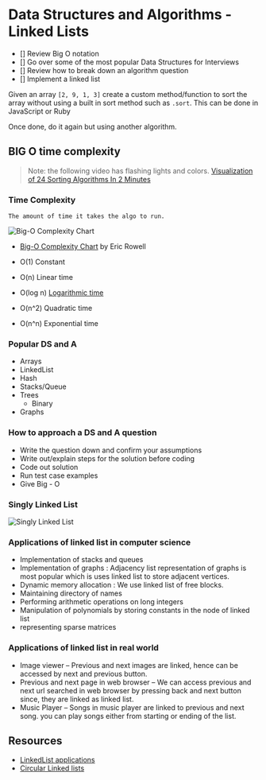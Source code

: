 # Data Structures and Algorithms - Linked Lists
- [] Review Big O notation 
- [] Go over some of the most popular Data Structures for Interviews 
- [] Review how to break down an algorithm question 
- [] Implement a linked list

Given an array `[2, 9, 1, 3]` create a custom method/function to sort the array without using a built in sort method such as `.sort`. This can be done in JavaScript or Ruby 

Once done, do it again but using another algorithm. 

## BIG O time complexity 
>Note: the following video has flashing lights and colors. 
[Visualization of 24 Sorting Algorithms In 2 Minutes](https://www.youtube.com/watch?v=BeoCbJPuvSE)

### Time Complexity 
    The amount of time it takes the algo to run.

![Big-O Complexity Chart](https://miro.medium.com/max/1200/1*5ZLci3SuR0zM_QlZOADv8Q.jpeg)
- [Big-O Complexity Chart](http://bigocheatsheet.com/) by Eric Rowell

 - O(1) Constant 
 - O(n) Linear time
 - O(log n) [Logarithmic time](https://www.youtube.com/watch?v=M4ubFru2O80) 
 - O(n^2) Quadratic time 
 - O(n^n) Exponential time

 ### Popular DS and A
 - Arrays 
 - LinkedList
 - Hash
 - Stacks/Queue 
 - Trees 
    - Binary 
 - Graphs 

 ### How to approach a DS and A question

 - Write the question down and confirm your assumptions  
 - Write out/explain steps for the solution before coding 
 - Code out solution 
 - Run test case examples 
 - Give Big - O

### Singly Linked List
![Singly Linked List](https://media.geeksforgeeks.org/wp-content/cdn-uploads/20200922124319/Singly-Linked-List1.png)

### Applications of linked list in computer science

- Implementation of stacks and queues
- Implementation of graphs : Adjacency list representation of graphs is most popular which is uses linked list to store adjacent vertices.
- Dynamic memory allocation : We use linked list of free blocks.
- Maintaining directory of names
- Performing arithmetic operations on long integers
- Manipulation of polynomials by storing constants in the node of linked list
- representing sparse matrices

### Applications of linked list in real world

- Image viewer – Previous and next images are linked, hence can be accessed by next and previous button.
- Previous and next page in web browser – We can access previous and next url searched in web browser by pressing back and next button since, they are linked as linked list.
- Music Player – Songs in music player are linked to previous and next song. you can play songs either from starting or ending of the list.

## Resources

- [LinkedList applications](https://www.geeksforgeeks.org/applications-of-linked-list-data-structure/)
- [Circular Linked lists](https://medium.com/amiralles/mastering-data-structures-in-ruby-circular-linked-lists-8bd35769cc5#:~:text=The%20defining%20factor%20for%20circular,head%20over%20and%20over%20again.)